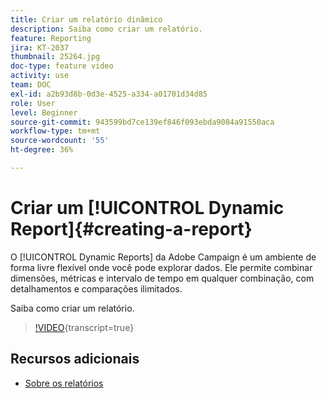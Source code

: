 ```yaml
---
title: Criar um relatório dinâmico
description: Saiba como criar um relatório.
feature: Reporting
jira: KT-2037
thumbnail: 25264.jpg
doc-type: feature video
activity: use
team: DOC
exl-id: a2b93d8b-0d3e-4525-a334-a01701d34d85
role: User
level: Beginner
source-git-commit: 943599bd7ce139ef846f093ebda9084a91550aca
workflow-type: tm+mt
source-wordcount: '55'
ht-degree: 36%

---
```


# Criar um [!UICONTROL Dynamic Report]{#creating-a-report}

O [!UICONTROL Dynamic Reports] da Adobe Campaign é um ambiente de forma livre flexível onde você pode explorar dados. Ele permite combinar dimensões, métricas e intervalo de tempo em qualquer combinação, com detalhamentos e comparações ilimitados.

Saiba como criar um relatório.

>[!VIDEO](https://video.tv.adobe.com/v/31838/?learn=on&captions=por_br){transcript=true}

## Recursos adicionais

* [Sobre os relatórios](https://experienceleague.adobe.com/docs/campaign-standard/using/reporting/about-reporting/about-dynamic-reports.html?lang=pt-BR)
